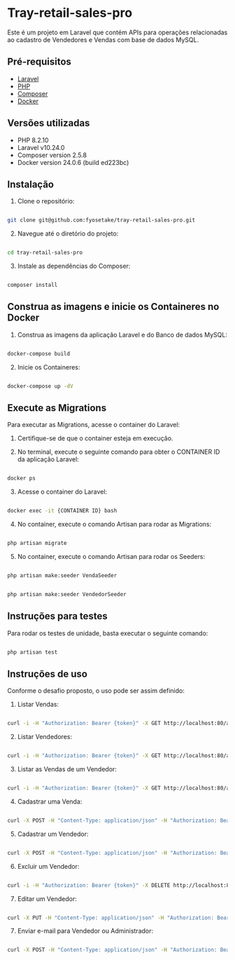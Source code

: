 # Tray-retail-sales-pro

Este é um projeto em Laravel que contém APIs para operações relacionadas ao cadastro de Vendedores e Vendas com base de dados MySQL.

## Pré-requisitos

- [Laravel](https://laravel.com/)
- [PHP](https://www.php.net/)
- [Composer](https://getcomposer.org/)
- [Docker](https://www.docker.com/)

## Versões utilizadas

- PHP 8.2.10
- Laravel v10.24.0
- Composer version 2.5.8
- Docker version 24.0.6 (build ed223bc)

## Instalação

1. Clone o repositório:

```bash

git clone git@github.com:fyosetake/tray-retail-sales-pro.git

```

2. Navegue até o diretório do projeto:

```bash

cd tray-retail-sales-pro

```

3. Instale as dependências do Composer:

```bash

composer install

```

## Construa as imagens e inicie os Containeres no Docker

1. Construa as imagens da aplicação Laravel e do Banco de dados MySQL:

```bash

docker-compose build

```

2. Inicie os Containeres:

```bash

docker-compose up -dV

```

## Execute as Migrations

Para executar as Migrations, acesse o container do Laravel:

1. Certifique-se de que o container esteja em execução.

2. No terminal, execute o seguinte comando para obter o CONTAINER ID da aplicação Laravel:

```bash

docker ps

```

3. Acesse o container do Laravel:

```bash

docker exec -it {CONTAINER ID} bash

```

4. No container, execute o comando Artisan para rodar as Migrations:

```bash

php artisan migrate

```

5. No container, execute o comando Artisan para rodar os Seeders:

```bash

php artisan make:seeder VendaSeeder

```

```bash

php artisan make:seeder VendedorSeeder

```

## Instruções para testes

Para rodar os testes de unidade, basta executar o seguinte comando:

```bash

php artisan test

```

## Instruções de uso

Conforme o desafio proposto, o uso pode ser assim definido:

1. Listar Vendas:

```bash

curl -i -H "Authorization: Bearer {token}" -X GET http://localhost:80/api/listarVendas

```

2. Listar Vendedores:

```bash

curl -i -H "Authorization: Bearer {token}" -X GET http://localhost:80/api/listarVendedores

```

3. Listar as Vendas de um Vendedor:

```bash

curl -i -H "Authorization: Bearer {token}" -X GET http://localhost:80/api/listarVendas/Vendedor/{vendedor_id}

```

4. Cadastrar uma Venda:

```bash

curl -X POST -H "Content-Type: application/json" -H "Authorization: Bearer {token}" \-d '{"vendedor_id": 1, "valor": 10000, "data": "2023-09-30"}' http://localhost:80/api/cadastrarVenda

```

5. Cadastrar um Vendedor:

```bash

curl -X POST -H "Content-Type: application/json" -H "Authorization: Bearer {token}" \-d '{"nome":"Fernando Yosetake", "email":"fyosetake@gmail.com"}' http://localhost:80/api/cadastrarVendedor

```

6. Excluir um Vendedor:

```bash

curl -i -H "Authorization: Bearer {token}" -X DELETE http://localhost:80/api/deletarVendedor/1

```

7. Editar um Vendedor:

```bash

curl -X PUT -H "Content-Type: application/json" -H "Authorization: Bearer {token}" \-d '{"nome":"Fernando Yosetake", "email":"fyosetake@gmail.com"}' http://localhost:80/api/editarVendedor/20

```

7. Enviar e-mail para Vendedor ou Administrador:

```bash

curl -X POST -H "Content-Type: application/json" -H "Authorization: Bearer {token}" \-d '{"email":"fyosetake@gmail.com", "perfil":"Administrador"}' http://localhost:80/api/enviarEmail

```